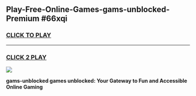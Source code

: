 
## Play-Free-Online-Games-gams-unblocked-Premium #66xqi
<h3>
<a href="https://premium.freeplayer.one?title=gams-unblocked&ref=8M">CLICK TO PLAY</a></h3>
<hr>

<h3>
<a href="https://premium.freeplayer.one?title=gams-unblocked&ref=8M">CLICK 2 PLAY</a>
  
</h3>

<a href="https://premium.freeplayer.one?title=gams-unblocked&ref=8M"><img src="https://clearcache.store/games.png"></a>


**gams-unblocked games unblocked: Your Gateway to Fun and Accessible Online Gaming**
